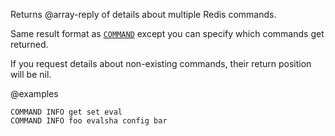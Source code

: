 Returns @array-reply of details about multiple Redis commands.

Same result format as [`COMMAND`](./command) except you can specify which commands
get returned.

If you request details about non-existing commands, their return
position will be nil.


@examples

```cli
COMMAND INFO get set eval
COMMAND INFO foo evalsha config bar
```

